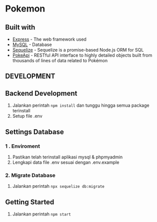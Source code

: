 # Pokemon

## Built with
* [Express](https://expressjs.com/) - The web framework used
* [MySQL](https://mysql.com/) - Database
* [Sequelize](https://sequelize.org/) - Sequelize is a promise-based Node.js ORM for SQL
* [PokeApi](https://pokeapi.co//) - RESTful API interface to highly detailed objects built from thousands of lines of data related to Pokémon

## DEVELOPMENT
## Backend Development
1. Jalankan perintah `npm install` dan tunggu hingga semua package terinstall
2. Setup file .env 

## Settings Database
### 1 . Enviroment ##
1. Pastikan telah terinstall aplikasi mysql & phpmyadmin
2. Lengkapi data file .env sesuai dengan .env.example

### 2. Migrate Database ##
1. Jalankan perintah `npx sequelize db:migrate`

## Getting Started
1. Jalankan perintah `npm start`
